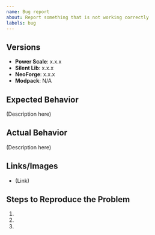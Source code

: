 ```yaml
---
name: Bug report
about: Report something that is not working correctly
labels: bug
---
```


## Versions
<!-- Include versions affected by the issue (actual version number, do not use "latest"). -->

- **Power Scale**: x.x.x
- **Silent Lib**: x.x.x
- **NeoForge**: x.x.x
- **Modpack**: N/A <!-- if publicly available -->

## Expected Behavior
<!-- What do you expect to happen in this case? -->

(Description here)

## Actual Behavior
<!-- What actually happens? Give as much detail as possible. -->

(Description here)

## Links/Images
<!-- Links to crash reports, logs, images, videos, or related issues, if appropriate. -->
<!-- Do not paste the contents of the crash report here. Upload to Gist, Dropbox, Pastebin, or wherever you can. -->

- (Link)

## Steps to Reproduce the Problem
<!-- How to make the issue happen? -->

1.
2.
3.
